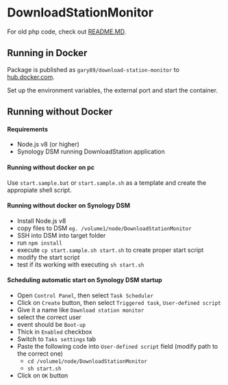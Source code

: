 # DownloadStationMonitor

For old php code, check out [README.MD](https://github.com/gary89/DownloadStationMonitor/tree/master/php).

## Running in Docker
Package is published as `gary89/download-station-monitor` to [hub.docker.com](http://hub.docker.com).

Set up the environment variables, the external port and start the container.

## Running without Docker

#### Requirements
* Node.js v8 (or higher)
* Synology DSM running DownloadStation application

#### Running without docker on pc
Use `start.sample.bat` or `start.sample.sh` as a template and create the appropiate shell script.

#### Running without docker on Synology DSM
* Install Node.js v8
* copy files to DSM `eg. /volume1/node/DownloadStationMonitor`
* SSH into DSM into target folder
* run `npm install`
* execute `cp start.sample.sh start.sh` to create proper start script
* modify the start script
* test if its working with executing `sh start.sh`

#### Scheduling automatic start on Synology DSM startup
* Open `Control Panel`, then select `Task Scheduler`
* Click on `Create` button, then select `Triggered task`, `User-defined script`
* Give it a name like `Download station monitor`
* select the correct user
* event should be `Boot-up`
* Thick in `Enabled` checkbox
* Switch to `Taks settings` tab
* Paste the following code into `User-defined script` field (modify path to the correct one)
    * `cd /volume1/node/DownloadStationMonitor`
    * `sh start.sh`
* Click on `OK` button
